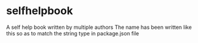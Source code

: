 # selfhelpbook
A self help book written by multiple authors
The name has been written like this so as to match the string type in package.json file
